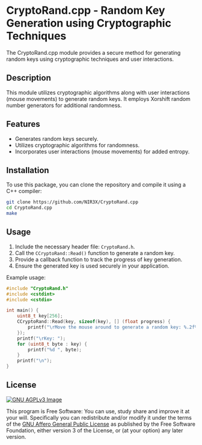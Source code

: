 # CryptoRand.cpp - Random Key Generation using Cryptographic Techniques

The CryptoRand.cpp module provides a secure method for generating random keys using cryptographic techniques and user interactions.

## Description

This module utilizes cryptographic algorithms along with user interactions (mouse movements) to generate random keys. It employs Xorshift random number generators for additional randomness.

## Features

* Generates random keys securely.
* Utilizes cryptographic algorithms for randomness.
* Incorporates user interactions (mouse movements) for added entropy.

## Installation

To use this package, you can clone the repository and compile it using a C++ compiler:

```bash
git clone https://github.com/NIR3X/CryptoRand.cpp
cd CryptoRand.cpp
make
```

## Usage

1. Include the necessary header file: `CryptoRand.h`.
2. Call the `CCryptoRand::Read()` function to generate a random key.
3. Provide a callback function to track the progress of key generation.
4. Ensure the generated key is used securely in your application.

Example usage:

```cpp
#include "CryptoRand.h"
#include <cstdint>
#include <cstdio>

int main() {
	uint8_t key[256];
	CCryptoRand::Read(key, sizeof(key), [] (float progress) {
		printf("\rMove the mouse around to generate a random key: %.2f%%", progress * 100.f);
	});
	printf("\rKey: ");
	for (uint8_t byte : key) {
		printf("%d ", byte); 
	}
	printf("\n");
}
```

## License
[![GNU AGPLv3 Image](https://www.gnu.org/graphics/agplv3-155x51.png)](https://www.gnu.org/licenses/agpl-3.0.html)  

This program is Free Software: You can use, study share and improve it at your
will. Specifically you can redistribute and/or modify it under the terms of the
[GNU Affero General Public License](https://www.gnu.org/licenses/agpl-3.0.html) as
published by the Free Software Foundation, either version 3 of the License, or
(at your option) any later version.

